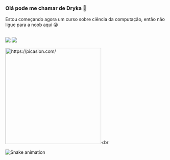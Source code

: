### Olá pode me chamar de Dryka 👋
Estou começando agora um curso sobre ciência da computação, então não ligue para a noob aqui 😜

  </div>
  <br><a href="https://www.youtube.com/channel/UCAH13gUwq6BvgGc5LIRCpbw" target="_blank"><img src="https://img.shields.io/badge/-Youtube-%23EA4335?style=for-the-badge&logo=youtube&logoColor=white" target="_blank"></a>
   	<a href="https://www.twitch.tv/ghoulgirl92" target="_blank"><img src="https://img.shields.io/badge/Twitch-9146FF?style=for-the-badge&logo=twitch&logoColor=white" target="_blank"></a>
  
  <a href="https://picasion.com/"><img src="https://i.picasion.com/pic92/16b30fe098fa1c9791dfa97c97f309ef.gif" width="300" height="300" border="0" alt="https://picasion.com/" /></a><br     
    
  ![Snake animation](https://github.com/ghoulgirl92/ghoulgirl92/blob/output/github-contribution-grid-snake.svg)
 <div>

